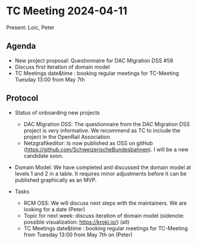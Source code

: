 # TC Meeting 2024-04-11

Present: Loic, Peter

## Agenda

* New project proposal: Questionnaire for DAC Migration DSS #58
* Discuss first iteration of domain model
* TC Meetings date&time : booking regular meetings for TC-Meeting Tuesday 13:00 from May 7th

## Protocol

* Status of onboarding new projects
  * DAC Migration DSS: The questionnaire from the DAC Migration DSS project is very informative. We recommend as TC to include the project in the OpenRail Association.
  * Netzgrafikeditor: Is now published as OSS on gitHub (https://github.com/SchweizerischeBundesbahnen). I will be a new candidate soon.
* Domain Model: We have completed and discussed the domain model at levels 1 and 2 in a table. It requires minor adjustments before it can be published graphically as an MVP.
  
* Tasks
    * RCM OSS: We will discuss next steps with the maintainers. We are looking for a date (Peter)
    * Topic for next week: discuss iteration of domain model (sidenote: possible visualization: https://kroki.io/) (all)
    * TC Meetings date&time : booking regular meetings for TC-Meeting from Tuesday 13:00 from May 7th on (Peter)
